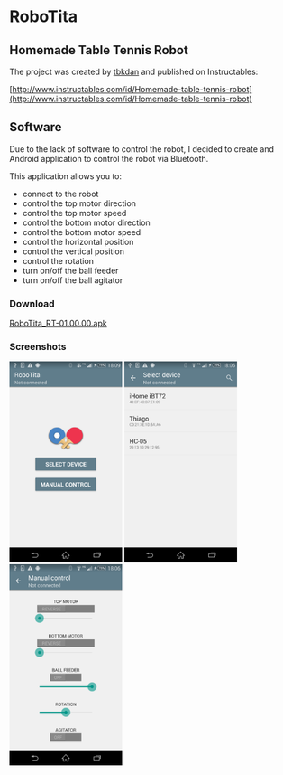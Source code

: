 RoboTita
========

## Homemade Table Tennis Robot

The project was created by [tbkdan](http://www.instructables.com/member/tbkdan/) and published on Instructables:

  [http://www.instructables.com/id/Homemade-table-tennis-robot](http://www.instructables.com/id/Homemade-table-tennis-robot)

## Software

Due to the lack of software to control the robot, I decided to create and Android application to control the robot via Bluetooth.

This application allows you to:
 - connect to the robot
 - control the top motor direction
 - control the top motor speed
 - control the bottom motor direction
 - control the bottom motor speed
 - control the horizontal position
 - control the vertical position
 - control the rotation
 - turn on/off the ball feeder
 - turn on/off the ball agitator

### Download

[RoboTita_RT-01.00.00.apk](/release/RoboTita_RT-01.00.00.apk)

### Screenshots

<img src="/media/screenshot1.png?raw=true" width="200"> <img src="/media/screenshot2.png?raw=true" width="200"> <img src="/media/screenshot3.png?raw=true" width="200">
